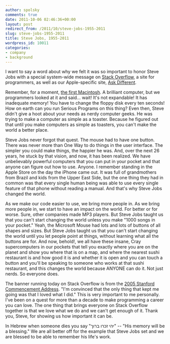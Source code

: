 ```yaml
---
author: spolsky
comments: true
date: 2011-10-06 02:46:36+00:00
layout: post
redirect_from: /2011/10/steve-jobs-1955-2011
slug: steve-jobs-1955-2011
title: Steve Jobs, 1955-2011
wordpress_id: 10011
categories:
- company
- background
---
```


I want to say a word about why we felt it was so important to honor Steve Jobs with a special system-wide message on [Stack Overflow](http://stackoverflow.com/), a site for programmers, as well as our Apple-specific site, [Ask Different](http://apple.stackexchange.com).





Remember, for a moment, [the first Macintosh](http://en.wikipedia.org/wiki/Macintosh_128K).  A brilliant computer, but we programmers looked at it and said... wait! It's not expandable! It has inadequate memory! You have to change the floppy disk every ten seconds! How on earth can you run Serious Programs on this thing? Even then, Steve didn't give a hoot about your needs as nerdy computer geeks. He was trying to make a computer as simple as a toaster. Because he figured out that until you make computers as simple as toasters, you can't make the world a better place.





Steve Jobs never forgot that quest. The mouse had to have one button. There was never more than One Way to do things in the user interface. The simpler you could make things, the happier he was. And, over the next 26 years, he stuck by that vision, and now, it has been realized. We have unbelievably powerful computers that you can put in your pocket and that anyone can figure out how to use. Anyone. I remember standing in the Apple Store on the day the iPhone came out. It was full of grandmothers from Brazil and kids from the Upper East Side, but the one thing they had in common was that every single human being was able to use every single feature of that phone without reading a manual. And that's why Steve Jobs changed the world.





As we make our code easier to use, we bring more people in. As we bring more people in, we start to have an impact on the world. For better or for worse. Sure, other companies made MP3 players. But Steve Jobs taught us that you can't start changing the world unless you make "1000 songs in your pocket." Yeah, the Microsoft Mouse had lots and lots of buttons of all shapes and sizes. But Steve Jobs taught us that you can't start changing the world until you let people point at things, without learning what all the buttons are for. And now, behold!, we all have these insane, Cray supercomputers in our pockets that tell you exactly where you are on the planet and show you where that is on a map, and where the nearest sushi restaurant is and how good it is and whether it is open and you can touch a button and you'll be speaking to someone who works at that sushi restaurant, and this changes the world because ANYONE can do it. Not just nerds. So everyone does.





The banner running today on Stack Overflow is from the [2005 Stanford Commencement Address](http://news.stanford.edu/news/2005/june15/jobs-061505.html). "I'm convinced that the only thing that kept me going was that I loved what I did." This is very important to me personally. I've been on a quest for more than a decade to make programming a career you can love. The one thing that brings everyone on Stack Overflow together is that we love what we do and we can't get enough of it. Thank you, Steve, for showing us how important it can be.





In Hebrew when someone dies you say "יהי זכרו ברוך" -- "His memory will be a blessing." We are all better off for the example that Steve Jobs set and we are blessed to be able to remember his life's work.
